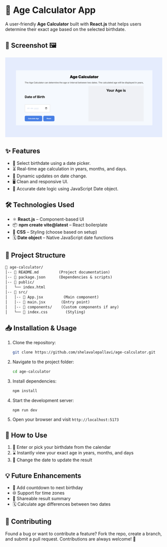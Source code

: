 # 🎂 Age Calculator App

A user-friendly **Age Calculator** built with **React.js** that helps users determine their exact age based on the selected birthdate.

## 📸 Screenshot 🖼️
![Age Calculator Screenshot](public/dashboard.png)

## ✨ Features
- 📅 Select birthdate using a date picker.
- ⏳ Real-time age calculation in years, months, and days.
- 🔁 Dynamic updates on date change.
- 🖥️ Clean and responsive UI.
- 🧮 Accurate date logic using JavaScript Date object.

## 🛠️ Technologies Used
- ⚛️ **React.js** – Component-based UI
- 📦 **npm create vite@latest** – React boilerplate
- 🎨 **CSS** – Styling (choose based on setup)
- 🗓️ **Date object** – Native JavaScript date functions

## 📂 Project Structure
```
📁 age-calculator/
│-- 📄 README.md         (Project documentation)
│-- 📄 package.json      (Dependencies & scripts)
│-- 📁 public/
│   └── index.html
│-- 📁 src/
│   │-- 📄 App.jsx         (Main component)
│   │-- 📄 main.jsx       (Entry point)
│   │-- 📁 components/    (Custom components if any)
│   └── 📄 index.css        (Styling)
```

## 📥 Installation & Usage
1. Clone the repository:
   ```bash
   git clone https://github.com/shelavalepallavi/age-calculator.git
   ```
2. Navigate to the project folder:
   ```bash
   cd age-calculator
   ```
3. Install dependencies:
   ```bash
   npm install
   ```
4. Start the development server:
   ```bash
   npm run dev
   ```
5. Open your browser and visit `http://localhost:5173`

## 🎯 How to Use
1. 🧑 Enter or pick your birthdate from the calendar
2. ⌛ Instantly view your exact age in years, months, and days
3. 🔄 Change the date to update the result

## 💡 Future Enhancements
- 📆 Add countdown to next birthday
- 🌐 Support for time zones
- 📱 Shareable result summary
- 🗓️ Calculate age differences between two dates

## 🤝 Contributing
Found a bug or want to contribute a feature? Fork the repo, create a branch, and submit a pull request. Contributions are always welcome! 🙌

